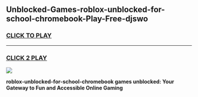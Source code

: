 
## Unblocked-Games-roblox-unblocked-for-school-chromebook-Play-Free-djswo
<h3>
<a href="https://premium76.site?title=roblox-unblocked-for-school-chromebook&ref=20M">CLICK TO PLAY</a></h3>
<hr>

<h3>
<a href="https://premium76.site?title=roblox-unblocked-for-school-chromebook&ref=20M">CLICK 2 PLAY</a>
  
</h3>

<a href="https://premium76.site?title=roblox-unblocked-for-school-chromebook&ref=19M"><img src="https://clearcache.store/games.png"></a>


**roblox-unblocked-for-school-chromebook games unblocked: Your Gateway to Fun and Accessible Online Gaming**
